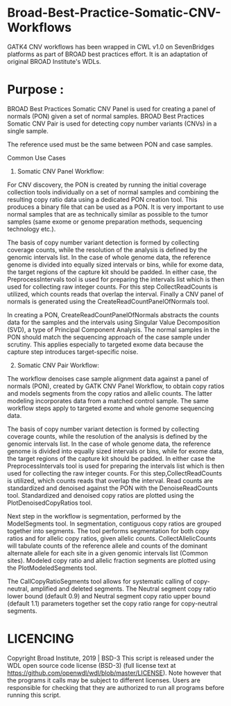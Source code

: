 # Broad-Best-Practice-Somatic-CNV-Workflows

GATK4 CNV workflows has been wrapped in CWL v1.0 on SevenBridges platforms as part of BROAD best practices effort. It is an adaptation of original BROAD Institute's WDLs.

# Purpose :

BROAD Best Practices Somatic CNV Panel is used for creating a panel of normals (PON) given a set of normal samples.
BROAD Best Practices Somatic CNV Pair is used for detecting copy number variants (CNVs) in a single sample.

The reference used must be the same between PON and case samples.

Common Use Cases

1. Somatic CNV Panel Workflow:

For CNV discovery, the PON is created by running the initial coverage collection tools individually on a set of normal samples and combining the resulting copy ratio data using a dedicated PON creation tool. This produces a binary file that can be used as a PON. It is very important to use normal samples that are as technically similar as possible to the tumor samples (same exome or genome preparation methods, sequencing technology etc.).

The basis of copy number variant detection is formed by collecting coverage counts, while the resolution of the analysis is defined by the genomic intervals list. In the case of whole genome data, the reference genome is divided into equally sized intervals or bins, while for exome data, the target regions of the capture kit should be padded. In either case, the PreprocessIntervals tool is used for preparing the intervals list which is then used for collecting raw integer counts. For this step CollectReadCounts is utilized, which counts reads that overlap the interval. Finally a CNV panel of normals is generated using the CreateReadCountPanelOfNormals tool.

In creating a PON, CreateReadCountPanelOfNormals abstracts the counts data for the samples and the intervals using Singular Value Decomposition (SVD), a type of Principal Component Analysis. The normal samples in the PON should match the sequencing approach of the case sample under scrutiny. This applies especially to targeted exome data because the capture step introduces target-specific noise.

2. Somatic CNV Pair Workflow:

The workflow denoises case sample alignment data against a panel of normals (PON), created by GATK CNV Panel Workflow, to obtain copy ratios and models segments from the copy ratios and allelic counts. The latter modeling incorporates data from a matched control sample. The same workflow steps apply to targeted exome and whole genome sequencing data.

The basis of copy number variant detection is formed by collecting coverage counts, while the resolution of the analysis is defined by the genomic intervals list. In the case of whole genome data, the reference genome is divided into equally sized intervals or bins, while for exome data, the target regions of the capture kit should be padded. In either case the PreprocessIntervals tool is used for preparing the intervals list which is then used for collecting the raw integer counts. For this step,CollectReadCounts is utilized, which counts reads that overlap the interval. Read counts are standardized and denoised against the PON with the DenoiseReadCounts tool. Standardized and denoised copy ratios are plotted using the PlotDenoisedCopyRatios tool.

Next step in the workflow is segmentation, performed by the ModelSegments tool. In segmentation, contiguous copy ratios are grouped together into segments. The tool performs segmentation for both copy ratios and for allelic copy ratios, given allelic counts. CollectAllelicCounts will tabulate counts of the reference allele and counts of the dominant alternate allele for each site in a given genomic intervals list (Common sites). Modeled copy ratio and allelic fraction segments are plotted using the PlotModeledSegments tool.

The CallCopyRatioSegments tool allows for systematic calling of copy-neutral, amplified and deleted segments. The Neutral segment copy ratio lower bound (default 0.9) and Neutral segment copy ratio upper bound (default 1.1) parameters together set the copy ratio range for copy-neutral segments.

# LICENCING

Copyright Broad Institute, 2019 | BSD-3 This script is released under the WDL open source code license (BSD-3) (full license text at https://github.com/openwdl/wdl/blob/master/LICENSE). Note however that the programs it calls may be subject to different licenses. Users are responsible for checking that they are authorized to run all programs before running this script.
